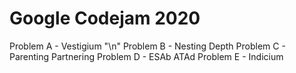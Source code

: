 # Google Codejam 2020

Problem A - Vestigium "\n"
Problem B - Nesting Depth
Problem C - Parenting Partnering
Problem D - ESAb ATAd
Problem E - Indicium
